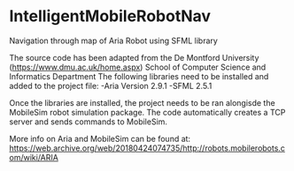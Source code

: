 # IntelligentMobileRobotNav
Navigation through map of Aria Robot using SFML library

The source code has been adapted from the De Montford University (https://www.dmu.ac.uk/home.aspx) School of Computer Science and Informatics Department
The following libraries need to be installed and added to the project file: 
-Aria Version 2.9.1
-SFML 2.5.1
 
 Once the libraries are installed, the project needs to be ran alongisde the MobileSim robot simulation package. The code automatically creates a TCP server and sends commands to MobileSim. 
 
 More info on Aria and MobileSim can be found at: https://web.archive.org/web/20180424074735/http://robots.mobilerobots.com/wiki/ARIA
